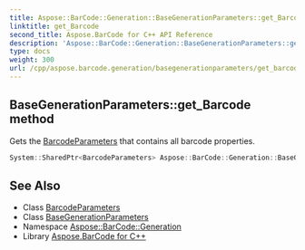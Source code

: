 ```yaml
---
title: Aspose::BarCode::Generation::BaseGenerationParameters::get_Barcode method
linktitle: get_Barcode
second_title: Aspose.BarCode for C++ API Reference
description: 'Aspose::BarCode::Generation::BaseGenerationParameters::get_Barcode method. Gets the BarcodeParameters that contains all barcode properties in C++.'
type: docs
weight: 300
url: /cpp/aspose.barcode.generation/basegenerationparameters/get_barcode/
---
```

## BaseGenerationParameters::get_Barcode method


Gets the [BarcodeParameters](../../barcodeparameters/) that contains all barcode properties.

```cpp
System::SharedPtr<BarcodeParameters> Aspose::BarCode::Generation::BaseGenerationParameters::get_Barcode() const
```

## See Also

* Class [BarcodeParameters](../../barcodeparameters/)
* Class [BaseGenerationParameters](../)
* Namespace [Aspose::BarCode::Generation](../../)
* Library [Aspose.BarCode for C++](../../../)
